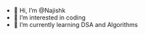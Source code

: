 - 👋 Hi, I’m @Najishk
- 👀 I’m interested in coding
- 🌱 I’m currently learning DSA and Algorithms
<!---
Najishk/Najishk is a ✨ special ✨ repository because its `README.md` (this file) appears on your GitHub profile.
You can click the Preview link to take a look at your changes.
--->
